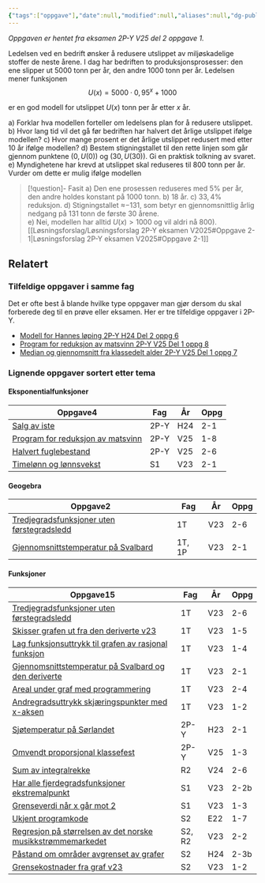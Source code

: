 ```yaml
---
{"tags":["oppgave"],"date":null,"modified":null,"aliases":null,"dg-publish":true,"temaer":["eksponentialfunksjoner","geogebra","funksjoner"],"fag":"2p-y","eksamen":"v25","del":2,"oppgave":1,"title":null,"source":null,"todo":null,"permalink":"/modell-for-reduksjon-av-utslipp/","dgPassFrontmatter":true}
---
```



<p><span><em>Oppgaven er hentet fra eksamen 2P-Y V25 del 2 oppgave 1.</em></span></p>

Ledelsen ved en bedrift ønsker å redusere utslippet av miljøskadelige stoffer de neste årene. I dag har bedriften to produksjonsprosesser: den ene slipper ut $5000\text{ tonn}$ per år, den andre $1000\text{ tonn}$ per år. Ledelsen mener funksjonen
$$U(x)=5000\cdot0{,}95^x+1000$$

er en god modell for utslippet $U(x)$ tonn per år etter $x$ år.

a) Forklar hva modellen forteller om ledelsens plan for å redusere utslippet.
b) Hvor lang tid vil det gå før bedriften har halvert det årlige utslippet ifølge modellen?
c) Hvor mange prosent er det årlige utslippet redusert med etter $10$ år ifølge modellen?
d) Bestem stigningstallet til den rette linjen som går gjennom punktene $(0,U(0))$ og $(30,U(30))$. Gi en praktisk tolkning av svaret.
e) Myndighetene har krevd at utslippet skal reduseres til $800\text{ tonn}$ per år. Vurder om dette er mulig ifølge modellen

> [!question]- Fasit
> a) Den ene prosessen reduseres med $5\%$ per år, den andre holdes konstant på $1000\text{ tonn}$.
> b) $18$ år.
> c) $33{,}4\%$ reduksjon.
> d) Stigningstallet ≈$-131$, som betyr en gjennomsnittlig årlig nedgang på $131\text{ tonn}$ de første 30 årene.  
> e) Nei, modellen har alltid $U(x)>1000$ og vil aldri nå $800$).
> [[Løsningsforslag/Løsningsforslag 2P-Y eksamen V2025#Oppgave 2-1\|Løsningsforslag 2P-Y eksamen V2025#Oppgave 2-1]]


## Relatert
<h3><span>Tilfeldige oppgaver i samme fag</span></h3><p><span>Det er ofte best å blande hvilke type oppgaver man gjør dersom du skal forberede deg til en prøve eller eksamen. Her er tre tilfeldige oppgaver i 2P-Y.</span></p><div><ul class="dataview list-view-ul"><li><span><a data-tooltip-position="top" aria-label="Modell for Hannes løping.md" data-href="Modell for Hannes løping.md" href="Modell for Hannes løping.md" class="internal-link" target="_blank" rel="noopener nofollow">Modell for Hannes løping 2P-Y H24 Del 2 oppg 6</a></span></li><li><span><a data-tooltip-position="top" aria-label="Program for reduksjon av matsvinn.md" data-href="Program for reduksjon av matsvinn.md" href="Program for reduksjon av matsvinn.md" class="internal-link" target="_blank" rel="noopener nofollow">Program for reduksjon av matsvinn 2P-Y V25 Del 1 oppg 8</a></span></li><li><span><a data-tooltip-position="top" aria-label="Median og gjennomsnitt fra klassedelt alder.md" data-href="Median og gjennomsnitt fra klassedelt alder.md" href="Median og gjennomsnitt fra klassedelt alder.md" class="internal-link" target="_blank" rel="noopener nofollow">Median og gjennomsnitt fra klassedelt alder 2P-Y V25 Del 1 oppg 7</a></span></li></ul></div><h3><span>Lignende oppgaver sortert etter tema</span></h3><h4><span>Eksponentialfunksjoner</span></h4><div><table class="dataview table-view-table"><thead class="table-view-thead"><tr class="table-view-tr-header"><th class="table-view-th"><span>Oppgave</span><span class="dataview small-text">4</span></th><th class="table-view-th"><span>Fag</span></th><th class="table-view-th"><span>År</span></th><th class="table-view-th"><span>Oppg</span></th></tr></thead><tbody class="table-view-tbody"><tr><td><span><a data-tooltip-position="top" aria-label="Salg av iste.md" data-href="Salg av iste.md" href="Salg av iste.md" class="internal-link" target="_blank" rel="noopener nofollow">Salg av iste</a></span></td><td><span>2P-Y</span></td><td><span>H24</span></td><td><span>2-1</span></td></tr><tr><td><span><a data-tooltip-position="top" aria-label="Program for reduksjon av matsvinn.md" data-href="Program for reduksjon av matsvinn.md" href="Program for reduksjon av matsvinn.md" class="internal-link" target="_blank" rel="noopener nofollow">Program for reduksjon av matsvinn</a></span></td><td><span>2P-Y</span></td><td><span>V25</span></td><td><span>1-8</span></td></tr><tr><td><span><a data-tooltip-position="top" aria-label="Halvert fuglebestand.md" data-href="Halvert fuglebestand.md" href="Halvert fuglebestand.md" class="internal-link" target="_blank" rel="noopener nofollow">Halvert fuglebestand</a></span></td><td><span>2P-Y</span></td><td><span>V25</span></td><td><span>2-6</span></td></tr><tr><td><span><a data-tooltip-position="top" aria-label="Timelønn og lønnsvekst.md" data-href="Timelønn og lønnsvekst.md" href="Timelønn og lønnsvekst.md" class="internal-link" target="_blank" rel="noopener nofollow">Timelønn og lønnsvekst</a></span></td><td><span>S1</span></td><td><span>V23</span></td><td><span>2-1</span></td></tr></tbody></table></div><h4><span>Geogebra</span></h4><div><table class="dataview table-view-table"><thead class="table-view-thead"><tr class="table-view-tr-header"><th class="table-view-th"><span>Oppgave</span><span class="dataview small-text">2</span></th><th class="table-view-th"><span>Fag</span></th><th class="table-view-th"><span>År</span></th><th class="table-view-th"><span>Oppg</span></th></tr></thead><tbody class="table-view-tbody"><tr><td><span><a data-tooltip-position="top" aria-label="Tredjegradsfunksjoner uten førstegradsledd.md" data-href="Tredjegradsfunksjoner uten førstegradsledd.md" href="Tredjegradsfunksjoner uten førstegradsledd.md" class="internal-link" target="_blank" rel="noopener nofollow">Tredjegradsfunksjoner uten førstegradsledd</a></span></td><td><span>1T</span></td><td><span>V23</span></td><td><span>2-6</span></td></tr><tr><td><span><a data-tooltip-position="top" aria-label="Gjennomsnittstemperatur på Svalbard.md" data-href="Gjennomsnittstemperatur på Svalbard.md" href="Gjennomsnittstemperatur på Svalbard.md" class="internal-link" target="_blank" rel="noopener nofollow">Gjennomsnittstemperatur på Svalbard</a></span></td><td><span>1T, 1P</span></td><td><span>V23</span></td><td><span>2-1</span></td></tr></tbody></table></div><h4><span>Funksjoner</span></h4><div><table class="dataview table-view-table"><thead class="table-view-thead"><tr class="table-view-tr-header"><th class="table-view-th"><span>Oppgave</span><span class="dataview small-text">15</span></th><th class="table-view-th"><span>Fag</span></th><th class="table-view-th"><span>År</span></th><th class="table-view-th"><span>Oppg</span></th></tr></thead><tbody class="table-view-tbody"><tr><td><span><a data-tooltip-position="top" aria-label="Tredjegradsfunksjoner uten førstegradsledd.md" data-href="Tredjegradsfunksjoner uten førstegradsledd.md" href="Tredjegradsfunksjoner uten førstegradsledd.md" class="internal-link" target="_blank" rel="noopener nofollow">Tredjegradsfunksjoner uten førstegradsledd</a></span></td><td><span>1T</span></td><td><span>V23</span></td><td><span>2-6</span></td></tr><tr><td><span><a data-tooltip-position="top" aria-label="Skisser grafen ut fra den deriverte v2023.md" data-href="Skisser grafen ut fra den deriverte v2023.md" href="Skisser grafen ut fra den deriverte v2023.md" class="internal-link" target="_blank" rel="noopener nofollow">Skisser grafen ut fra den deriverte v23</a></span></td><td><span>1T</span></td><td><span>V23</span></td><td><span>1-5</span></td></tr><tr><td><span><a data-tooltip-position="top" aria-label="Lag funksjonsuttrykk til grafen av rasjonal funksjon.md" data-href="Lag funksjonsuttrykk til grafen av rasjonal funksjon.md" href="Lag funksjonsuttrykk til grafen av rasjonal funksjon.md" class="internal-link" target="_blank" rel="noopener nofollow">Lag funksjonsuttrykk til grafen av rasjonal funksjon</a></span></td><td><span>1T</span></td><td><span>V23</span></td><td><span>1-4</span></td></tr><tr><td><span><a data-tooltip-position="top" aria-label="Gjennomsnittstemperatur på Svalbard og den deriverte.md" data-href="Gjennomsnittstemperatur på Svalbard og den deriverte.md" href="Gjennomsnittstemperatur på Svalbard og den deriverte.md" class="internal-link" target="_blank" rel="noopener nofollow">Gjennomsnittstemperatur på Svalbard og den deriverte</a></span></td><td><span>1T</span></td><td><span>V23</span></td><td><span>2-1</span></td></tr><tr><td><span><a data-tooltip-position="top" aria-label="Areal under graf med programmering.md" data-href="Areal under graf med programmering.md" href="Areal under graf med programmering.md" class="internal-link" target="_blank" rel="noopener nofollow">Areal under graf med programmering</a></span></td><td><span>1T</span></td><td><span>V23</span></td><td><span>2-4</span></td></tr><tr><td><span><a data-tooltip-position="top" aria-label="Andregradsuttrykk skjæringspunkter med x-aksen.md" data-href="Andregradsuttrykk skjæringspunkter med x-aksen.md" href="Andregradsuttrykk skjæringspunkter med x-aksen.md" class="internal-link" target="_blank" rel="noopener nofollow">Andregradsuttrykk skjæringspunkter med x-aksen</a></span></td><td><span>1T</span></td><td><span>V23</span></td><td><span>1-2</span></td></tr><tr><td><span><a data-tooltip-position="top" aria-label="Sjøtemperatur på Sørlandet.md" data-href="Sjøtemperatur på Sørlandet.md" href="Sjøtemperatur på Sørlandet.md" class="internal-link" target="_blank" rel="noopener nofollow">Sjøtemperatur på Sørlandet</a></span></td><td><span>2P-Y</span></td><td><span>H23</span></td><td><span>2-1</span></td></tr><tr><td><span><a data-tooltip-position="top" aria-label="Omvendt proporsjonal klassefest.md" data-href="Omvendt proporsjonal klassefest.md" href="Omvendt proporsjonal klassefest.md" class="internal-link" target="_blank" rel="noopener nofollow">Omvendt proporsjonal klassefest</a></span></td><td><span>2P-Y</span></td><td><span>V25</span></td><td><span>1-3</span></td></tr><tr><td><span><a data-tooltip-position="top" aria-label="Sum av integralrekke.md" data-href="Sum av integralrekke.md" href="Sum av integralrekke.md" class="internal-link" target="_blank" rel="noopener nofollow">Sum av integralrekke</a></span></td><td><span>R2</span></td><td><span>V24</span></td><td><span>2-6</span></td></tr><tr><td><span><a data-tooltip-position="top" aria-label="Har alle fjerdegradsfunksjoner ekstremalpunkt.md" data-href="Har alle fjerdegradsfunksjoner ekstremalpunkt.md" href="Har alle fjerdegradsfunksjoner ekstremalpunkt.md" class="internal-link" target="_blank" rel="noopener nofollow">Har alle fjerdegradsfunksjoner ekstremalpunkt</a></span></td><td><span>S1</span></td><td><span>V23</span></td><td><span>2-2b</span></td></tr><tr><td><span><a data-tooltip-position="top" aria-label="Grenseverdi når x går mot 2.md" data-href="Grenseverdi når x går mot 2.md" href="Grenseverdi når x går mot 2.md" class="internal-link" target="_blank" rel="noopener nofollow">Grenseverdi når x går mot 2</a></span></td><td><span>S1</span></td><td><span>V23</span></td><td><span>1-3</span></td></tr><tr><td><span><a data-tooltip-position="top" aria-label="Ukjent programkode.md" data-href="Ukjent programkode.md" href="Ukjent programkode.md" class="internal-link" target="_blank" rel="noopener nofollow">Ukjent programkode</a></span></td><td><span>S2</span></td><td><span>E22</span></td><td><span>1-7</span></td></tr><tr><td><span><a data-tooltip-position="top" aria-label="Regresjon på størrelsen av det norske musikkstrømmemarkedet.md" data-href="Regresjon på størrelsen av det norske musikkstrømmemarkedet.md" href="Regresjon på størrelsen av det norske musikkstrømmemarkedet.md" class="internal-link" target="_blank" rel="noopener nofollow">Regresjon på størrelsen av det norske musikkstrømmemarkedet</a></span></td><td><span>S2, R2</span></td><td><span>V23</span></td><td><span>2-2</span></td></tr><tr><td><span><a data-tooltip-position="top" aria-label="Påstand om områder avgrenset av grafer.md" data-href="Påstand om områder avgrenset av grafer.md" href="Påstand om områder avgrenset av grafer.md" class="internal-link" target="_blank" rel="noopener nofollow">Påstand om områder avgrenset av grafer</a></span></td><td><span>S2</span></td><td><span>H24</span></td><td><span>2-3b</span></td></tr><tr><td><span><a data-tooltip-position="top" aria-label="Grensekostnader fra graf v23.md" data-href="Grensekostnader fra graf v23.md" href="Grensekostnader fra graf v23.md" class="internal-link" target="_blank" rel="noopener nofollow">Grensekostnader fra graf v23</a></span></td><td><span>S2</span></td><td><span>V23</span></td><td><span>1-2</span></td></tr></tbody></table></div>

